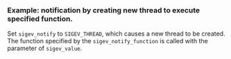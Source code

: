 ### Example: notification by creating new thread to execute specified function.
Set `sigev_notify` to `SIGEV_THREAD`, which causes a new thread to be created. The function specified by the `sigev_notify_function` is called with the parameter of `sigev_value`.

